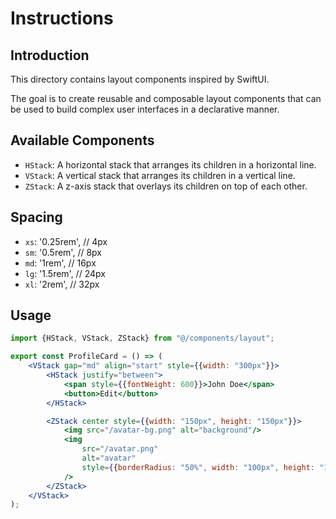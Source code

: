 # Instructions

## Introduction

This directory contains layout components inspired by SwiftUI.

The goal is to create reusable and composable layout components that can be used to build complex user interfaces in a
declarative manner.

## Available Components

- `HStack`: A horizontal stack that arranges its children in a horizontal line.
- `VStack`: A vertical stack that arranges its children in a vertical line.
- `ZStack`: A z-axis stack that overlays its children on top of each other.

## Spacing

- `xs`: '0.25rem', // 4px
- `sm`: '0.5rem', // 8px
- `md`: '1rem', // 16px
- `lg`: '1.5rem', // 24px
- `xl`: '2rem', // 32px

## Usage

```jsx
import {HStack, VStack, ZStack} from "@/components/layout";

export const ProfileCard = () => (
    <VStack gap="md" align="start" style={{width: "300px"}}>
        <HStack justify="between">
            <span style={{fontWeight: 600}}>John Doe</span>
            <button>Edit</button>
        </HStack>

        <ZStack center style={{width: "150px", height: "150px"}}>
            <img src="/avatar-bg.png" alt="background"/>
            <img
                src="/avatar.png"
                alt="avatar"
                style={{borderRadius: "50%", width: "100px", height: "100px"}}
            />
        </ZStack>
    </VStack>
);
```

